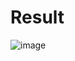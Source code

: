 # Result 
![image](https://github.com/user-attachments/assets/a613ff8d-ba63-4e15-a5fd-457304f2ec71)
